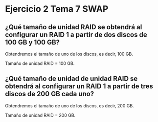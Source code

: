 # Ejercicio 2 Tema 7 SWAP
## ¿Qué tamaño de unidad RAID se obtendrá al configurar un RAID 1 a partir de dos discos de 100 GB y 100 GB? 

Obtendremos el tamaño de uno de los discos, es decir, 100 GB.

Tamaño de unidad RAID = 100 GB.

## ¿Qué tamaño de unidad de unidad RAID se obtendrá al configurar un RAID 1 a partir de tres discos de 200 GB cada uno? 

Obtendremos el tamaño de uno de los discos, es decir, 200 GB.

Tamaño de unidad RAID = 200 GB.


